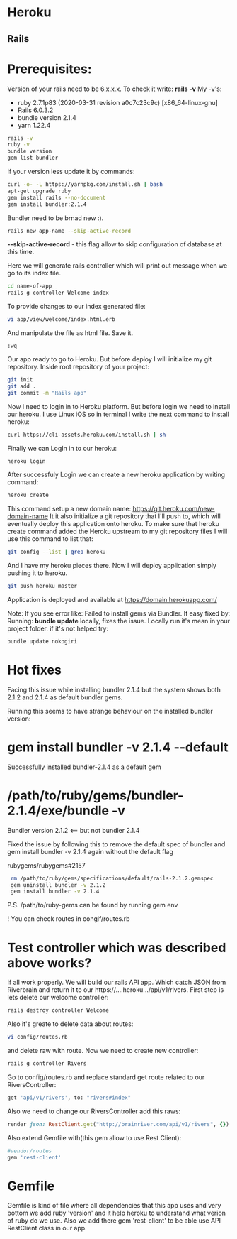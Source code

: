 # Heroku
## Rails


# Prerequisites:
Version of your rails need to be 6.x.x.x. To check it write: **rails -v**
My -v's:
- ruby 2.7.1p83 (2020-03-31 revision a0c7c23c9c) [x86_64-linux-gnu]
- Rails 6.0.3.2
- bundle version 2.1.4
- yarn 1.22.4

```bash
rails -v
ruby -v
bundle version
gem list bundler
```

If your version less update it by commands:
```bash
curl -o- -L https://yarnpkg.com/install.sh | bash
apt-get upgrade ruby
gem install rails --no-document
gem install bundler:2.1.4
```
Bundler need to be brnad new :).

```bash
rails new app-name --skip-active-record
```

**--skip-active-record** - this flag allow to skip configuration of database at this time.

Here we will generate rails controller which will print out message when we go to its index file.
```bash
cd name-of-app
rails g controller Welcome index
```
To provide changes to our index generated file:

```bash
vi app/view/welcome/index.html.erb
```

And manipulate the file as html file. Save it.
```vim
:wq
```
Our app ready to go to Heroku. But before deploy I will initialize my git repository. Inside
root repository of your project:
```bash
git init
git add .
git commit -m "Rails app"
```
Now I need to login in to Heroku platform. But before login we need to install our heroku.
I use Linux iOS so in terminal I write the next command to install heroku:
```bash
curl https://cli-assets.heroku.com/install.sh | sh
```
Finally we can LogIn in to our heroku:
```bash
heroku login
```

After successfuly Login we can create a new heroku application by writing command:
```bash
heroku create
```
This command setup a new domain name: https://git.heroku.com/new-domain-name
It it also initialize a git repository that I'll push to, which will eventually
deploy this application onto heroku. To make sure that heroku create command
added the Heroku upstream to my git repository files I will use this command
to list that:
```bash
git config --list | grep heroku
```
And I have my heroku pieces there. Now I will deploy application simply
pushing it to heroku.
```bash
git push heroku master
```

Application is deployed and available at https://domain.herokuapp.com/

Note:
If you see error like: Failed to install gems via Bundler.
It easy fixed by:
Running:
**bundle update** locally, fixes the issue. Locally run it's mean in your project folder.
if it's not helped try:
```bash
bundle update nokogiri
```

# Hot fixes
Facing this issue while installing bundler 2.1.4 but the system shows both 2.1.2 and 2.1.4 as default bundler gems.

Running this seems to have strange behaviour on the installed bundler version:

# gem install bundler -v 2.1.4 --default
Successfully installed bundler-2.1.4 as a default gem
# /path/to/ruby/gems/bundler-2.1.4/exe/bundle -v
Bundler version 2.1.2  <== but not bundler 2.1.4

Fixed the issue by following this to remove the default spec of bundler and gem install bundler -v 2.1.4 again without the default flag

rubygems/rubygems#2157

```bash
 rm /path/to/ruby/gems/specifications/default/rails-2.1.2.gemspec
 gem uninstall bundler -v 2.1.2
 gem install bundler -v 2.1.4
```

P.S. /path/to/ruby-gems can be found by running gem env

! You can check routes in congif/routes.rb

# Test controller which was described above works?
If all work properly. We will build our rails API app. Which catch JSON from Riverbrain and 
return it to our https://....heroku.../api/v1/rivers. First step is lets delete our welcome
controller:
```bash
rails destroy controller Welcome
```
Also it's greate to delete data about routes:
```bash
vi config/routes.rb
```
and delete raw with route.
Now we need to create new controller:
```bash
rails g controller Rivers
```
Go to config/routes.rb and replace standard get route related to our RiversController:
```bash
get 'api/v1/rivers', to: "rivers#index"
```
Also we need to change our RiversController add this raws:
```ruby
render json: RestClient.get("http://brainriver.com/api/v1/rivers", {})
```
Also extend Gemfile with(this gem allow to use Rest Client):

```bash
#vendor/routes
gem 'rest-client'
```


# Gemfile 
Gemfile is kind of file where all dependencies that this app uses and very bottom 
we add ruby 'version' and it help heroku to understand what verion of ruby do we 
use. Also we add there gem 'rest-client' to be able use API RestClient class in our
app.
